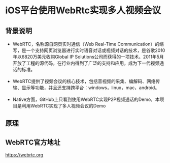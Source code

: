 # iOS平台使用WebRtc实现多人视频会议
## 背景说明
* WebRTC，名称源自网页实时通信（Web Real-Time Communication）的缩写，是一个支持网页浏览器进行实时语音对话或视频对话的技术，是谷歌2010年以6820万美元收购Global IP Solutions公司而获得的一项技术。2011年5月开放了工程的源代码，在行业内得到了广泛的支持和应用，成为下一代视频通话的标准。<br><br>
* WebRTC提供了视频会议的核心技术，包括音视频的采集、编解码、网络传输、显示等功能，并且还支持跨平台：windows，linux，mac，android。<br><br>
* Native方面，GitHub上只看到使用WebRTC实现P2P视频通话的Demo，本项目是利用WebRTC实现了多人视频会议的Demo<br>

## 原理


## WebRTC官方地址
https://webrtc.org


